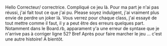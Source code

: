 Hello Correcteur/ correctrice. Compliqué ce jeu là. Pour ma part je n'ai pas réussi, j'ai fait tout ce que j'ai pu.
Please soyez indulgent, j'ai vraiment plus envie de perdre un joker là. 
Vous verrez pour chaque class, j'ai essayé de tout mettre comme il faut, il y a peut être des erreurs quelques part. 
Notamment dans le Board.rb, apparament y'a une erreur de syntaxe que je n'arrive pas à corriger ligne 52?
Bref
Après pour faire marcher le jeu ... c'est une autre histoire! A bientôt. 
